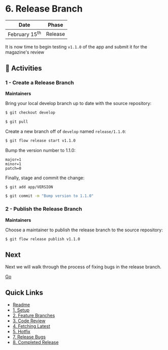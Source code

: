 # 6. Release Branch

| Date | Phase |
| --- | --- |
|  February 15<sup>th</sup> | Release |

It is now time to begin testing `v1.1.0` of the app and submit it for the magazine's review

## :running: Activities

### 1 - Create a Release Branch

__Maintainers__

Bring your local develop branch up to date with the source repository:
```sh
$ git checkout develop

$ git pull
```

Create a new branch off of `develop` named `release/1.1.0`:
```sh
$ git flow release start v1.1.0
```

Bump the version number to 1.1.0:
```
major=1
minor=1
patch=0
```

Finally, stage and commit the change:
```sh
$ git add app/VERSION

$ git commit -m "Bump version to 1.1.0"
```

### 2 - Publish the Release Branch

__Maintainers__

Choose a maintainer to publish the release branch to the source repository:
```sh
$ git flow release publish v1.1.0
```

## Next

Next we will walk through the process of fixing bugs in the release branch.

[Go](7-release-bugs.md)

## Quick Links

- [Readme](../readme.md)
- [1. Setup](1-setup.md)
- [2. Feature Branches](2-feature-branches.md)
- [3. Code Review](3-code-review.md)
- [4. Fetching Latest](4-fetching-latest.md)
- [5. Hotfix](5-hotfix.md)
- [7. Release Bugs](7-release-bugs.md)
- [8. Completed Release](8-completed-release.md)
